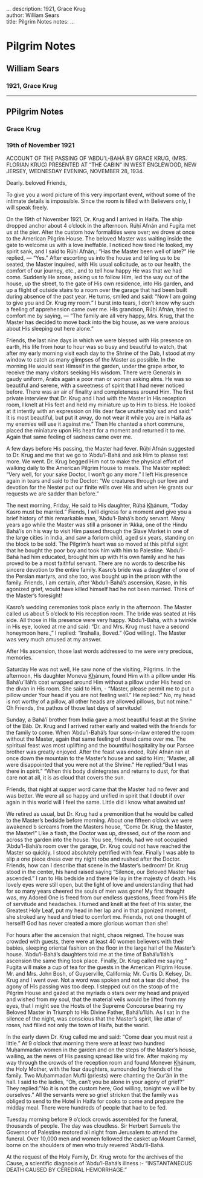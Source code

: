 ...
description: 1921, Grace Krug  
author: William Sears  
title: Pilgrim Notes 
notes:
...


# Pilgrim Notes  
## William Sears  
### 1921, Grace Krug  

------




## PPilgrim Notes

### Grace Krug

### 19th of November 1921

ACCOUNT OF THE PASSING OF ‘ABDU’L-BAHÁ BY GRACE KRUG, (MRS. FLORIAN KRUG) PRESENTED AT “THE CABIN” IN WEST ENGLEWOOD, NEW JERSEY, WEDNESDAY EVENING, NOVEMBER 28, 1934.   

Dearly. beloved Friends,  

To give you a word picture of this very important event, without some of the intimate details is impossible. Since the room is filled with Believers only, I will speak freely.  

On the 19th of November 1921, Dr. Krug and I arrived in Haifa. The ship dropped anchor about 4 o’clock in the afternoon. Rúḥí Afnán and Fugita met us at the pier. Alter the custom how formalities were over; we drove at once to the American Pilgrim House. The beloved Master was waiting inside the gate to welcome us with a love ineffable. I noticed how tired He looked, my spirit sank, and I said to Rúḥí Afnán,: “Has the Master been  well of late?” He replied, — “Yes.” After escorting us into the house and telling us to be seated, the Master inquired, with His usual solicitude, as to our health, the comfort of our journey, etc., and to tell how happy He was that we had come. Suddenly He arose, asking us to follow Him, led the way out of the house, up the street, to the gate of His own residence, into His garden, and up a flight of outside stairs to a room over the garage that had been built during absence of the past year. He turns, smiled and said: “Now I am going to give you and Dr. Krug my room.” I burst into tears, I don’t know why such a feeling of apprehension came over me. His grandson, Rúḥí Afnán, tried to comfort me by saying, — “The family are all very happy, Mrs. Krug, that the Master has decided to move back into the big house, as we were anxious about His sleeping out here alone.”  

Friends, the last nine days in which we were blessed with His presence on earth, His life from hour to hour was so busy and beautiful to watch, that after my early morning visit each day to the Shrine of the Dab, I stood at my window to catch as many glimpses of the Master as possible. In the morning He would seat Himself in the garden, under the grape arbor, to receive the many visitors seeking His wisdom. There were Generals in gaudy uniform, Arabs again a poor man or woman asking alms. He was so beautiful and serene, with a sweetness of spirit that I had never noticed before. There was an air of finality and completeness around Him. The first private interview that Dr. Krug and I had with the Master in His reception room, I knelt at His feet and held my miniature up to Him to bless. He looked at it intently with an expression on His dear face unutterably sad and said:” It is most beautiful, but put it away, do not wear it while you are in Haifa as my enemies will use it against me.” Then He chanted a short commune, placed the miniature upon His heart for a moment and returned it to me. Again that same feeling of sadness came over me.  

A few days before His passing, the Master had fever. Rúḥí Afnán suggested to Dr. Krug and me that we go to ‘Abdu’l-Bahá and ask Him to please rest more. We went. Dr.  Krug begged Him not to make the physical effort of walking daily to the American Pilgrim House to meals. The Master replied: “Very well, for your sake Doctor, I won’t go any more.” I left His presence again in tears and said to the Doctor: “We creatures through our love and devotion for the Nester put our finite wills over His and when He grants our requests we are sadder than before.”  

The next morning, Friday, He said to His daughter, Rúḥá <u>Kh</u>ánum, “Today Kasro must be married.” Fiends, I will digress for a moment and give you a brief history of this remarkable man, ‘Abdu’l-Bahá’s body servant. Many years ago while the  Master was still a prisoner in ‘Akká, one of the Hindu Bahá’ís on his way to visit Him  passed through the Slave Market in one of the large cities in India, and saw a forlorn child, aged six years, standing on the block to be sold. The Pilgrim’s heart was so moved at this pitiful sight that he bought the poor boy and took him with him to Palestine. ‘Abdu’l-Bahá had him educated, brought him up with His own family and he has proved to be a most faithful servant. There are no words to describe his sincere devotion to the entire family. Kasro’s bride was a daughter of one of the Persian martyrs, and she too, was bought up in the prison with the family. Friends, I am certain, after ‘Abdu’l-Bahá’s ascension, Kasro, in his agonized grief, would have killed himself had he not been married. Think of the Master’s foresight!  

Kasro’s wedding ceremonies took place early in the afternoon.  The Master called us about 5 o’clock to His reception room. The bride was seated at His side. All those in  His presence were very happy. ‘Abdu’l-Bahá, with a twinkle in His eye, looked at me and said: “Dr. and Mrs. Krug must have a second honeymoon here.,” I replied: “Inshalla, Boved.” (God willing). The Master was very much amused at my answer.   

After His ascension, those last words addressed to me were very precious, memories.  

Saturday He was not well, He saw none of the visiting, Pilgrims. In the afternoon, His daughter Moneva <u>Kh</u>ánum, found Him with a pillow under His Bahá’u’lláh’s coat wrapped around Him without a pillow under His head on the divan in His room. She said to Him, - “Master, please permit me to put a pillow under Your head if you are not feeling well.” He replied:” No, my head is not worthy of a pillow, all other heads are allowed pillows, but not mine.” Oh Friends, the pathos of those last days of servitude!  

Sunday, a Bahá’í brother from India gave a most beautiful feast at the Shrine of the Báb. Dr. Krug and I arrived rather early and waited with the friends for the family to come. When ‘Abdu’l-Bahá’s four sons-in-law entered the room without the Master, again that same feeling of dread came over me. The spiritual feast was most uplifting and the bountiful hospitality by our Parsee brother was greatly enjoyed. After the feast was ended, Rúḥí Afnán ran at once down the mountain to the Master’s house and said to Him; “Master, all were disappointed that you were not at the Shrine.” He replied:”But I was there in spirit.” “When this body disintegrates and returns to dust, for that  care  not at all, it is as cloud  that covers the sun.  

Friends, that night at supper word came that the Master had no fever and was better. We were all so happy and unified in spirit that I doubt if over again in this world will I feel the same. Little did I know what awaited us!  

We retired as usual, but Dr. Krug had a premonition that he would be called to the Master’s bedside before morning. About one fifteen o’clock we were awakened b screams from the Masters house, “Come Dr. Krug, the Master, the Master!” Like a flash, the Doctor was up, dressed, out of the room and across the garden into the house. You see, friends, had we not occupied ‘Abdu’l-Bahá’s room over the garage, Dr. Krug could not have reached the Master so quickly. I stood absolutely petrified with fear. Finally I was able to slip a one piece dress over my night robe and rushed after the Doctor. Friends, how can I describe that scene in the Master’s bedroom! Dr. Krug stood in the center, his hand raised saying “Silence, our Beloved Master has ascended.” I ran to His bedside and there He lay in the majesty of death. His lovely eyes were still open, but the light of love and understanding that had for so many years cheered the souls of men was gone! My first thought was, my Adored One is freed from our endless questions, freed from His life of servitude and headaches. I turned and knelt at the feet of His sister, the Greatest Holy Leaf, put my head in her lap and in that agonized moment, she stroked any head and tried to comfort me. Friends, not one thought of herself! God has never created a more glorious woman than she!  

For hours after the ascension that night, chaos reigned. The house was crowded with guests, there were at least 40 women believers with their babies, sleeping oriental fashion on the floor in the large hail of the Master’s house. ‘Abdu’l-Bahá’s daughters told me at the time of Bahá’u’lláh’s ascension the same thing took place. Finally, Dr. Krug called me saying:” Fugita will make a cup of tea for the guests in the American Pilgrim House. Mr. and Mrs. John Bosh, of Guyserville, California; Mr. Curtis D. Kelsey, Dr. Krug and I went over. Not a word was spoken and not a tear did shed, the agony of His passing was too deep. I stepped out on the stoop of the Pilgrim House and gazed at the myriads o stars over my head and prayed and wished from my soul, that the material veils would be lifted from my eyes, that I might see the Hosts of the Supreme Concourse bearing my Beloved Master in Triumph to His Divine Father, Bahá’u’lláh. As I sat in the silence of the night, was conscious that the Master’s spirit, like attar of roses, had filled not only the town of Haifa, but the world.  

In the early dawn Dr. Krug called me and said: “Come dear you must rest a little.” At 9 o’clock that morning there were at least two hundred Muḥammadan women in  the garden and on the steps of the Master’s house, wailing, as the news of His passing spread like wild fire. After making my way through the crowds of the reception room and found Monever <u>Kh</u>ánum, the Holy Mother, with the four daughters, surrounded by friends of the family. Two Muḥammadan Mufti (priests) were chanting the Qur’án in the hall. I said to the ladies, “Oh, can’t you be alone in your agony of grief?” They replied:”No it is not the custom here, God willing, tonight we will be by ourselves.” All the servants were so grief stricken that the family was obliged to send to the Hotel in Haifa for cooks to come and prepare the midday meal. There were hundreds of people that had to be fed.  

Tuesday morning before 9 o’clock crowds assembled for the funeral, thousands of people. The day was cloudless. Sir Herbert Samuels the Governor of Palestine motored all night from Jerusalem to attend the funeral. Over 10,000 men and women followed the casket up Mount Carmel, borne on the shoulders of men who truly revered ‘Abdu’ll-Bahá.  

At the request of the Holy Family, Dr. Krug wrote for the archives of the Cause, a scientific diagnosis of ‘Abdu’l-Bahá’s illness :- “INSTANTANEOUS DEATH CAUSED BY CEREDRAL HEMORRHAGE.”